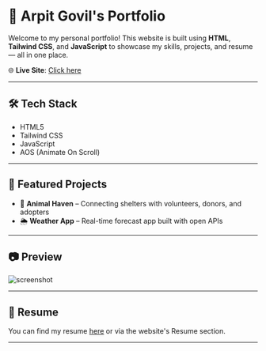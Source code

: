 # 🚀 Arpit Govil's Portfolio

Welcome to my personal portfolio! This website is built using **HTML**, **Tailwind CSS**, and **JavaScript** to showcase my skills, projects, and resume — all in one place.

🌐 **Live Site**: [Click here](https://arpitgovil.github.io/portfolio)

---

## 🛠️ Tech Stack
- HTML5
- Tailwind CSS
- JavaScript
- AOS (Animate On Scroll)

---

## 💼 Featured Projects
- 🐾 **Animal Haven** – Connecting shelters with volunteers, donors, and adopters
- 🌦️ **Weather App** – Real-time forecast app built with open APIs

---

## 📷 Preview
![screenshot](preview.png)

---

## 📄 Resume
You can find my resume [here](./resume.pdf) or via the website's Resume section.

---
